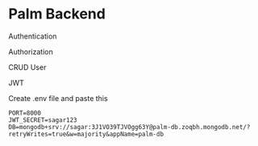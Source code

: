 # Palm Backend


Authentication

Authorization

CRUD User

JWT 



Create .env file and paste this

```
PORT=8000
JWT_SECRET=sagar123
DB=mongodb+srv://sagar:3J1VO39TJVOgg63Y@palm-db.zoqbh.mongodb.net/?retryWrites=true&w=majority&appName=palm-db

```
